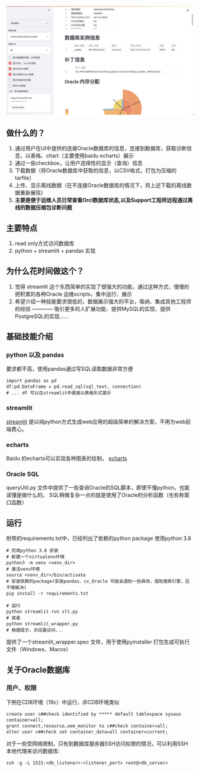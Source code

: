 ![截图](screenshot-1.jpg)
## 做什么的？
1. 通过用户在UI中提供的连接Oracle数据库的信息，连接到数据库，获取诊断信息，以表格、chart（主要使用baidu echarts）展示
2. 通过一些checkbox，让用户选择性的显示（查询）信息
3. 下载数据（将Oracle数据库中获取的信息，以CSV格式，打包为压缩的tarfile）
4. 上传、显示离线数据（在不连接Oracle数据库的情况下，将上述下载的离线数据重新展现）
5. **主要是便于运维人员日常查看Orcl数据库状态,以及Support工程师远程通过离线的数据压缩包诊断问题**

## 主要特点
1. read only方式访问数据库
2. python + streamlit + pandas 实现

## 为什么花时间做这个？
1. 觉得 streamlit 这个东西简单的实现了很强大的功能，通过这种方式，慢慢的把积累的各种Oracle 运维scripts，集中运行、展示
2. 希望介绍一种技能要求很低的，数据展示强大的平台，吸纳、集成其他工程师的经验 ———— 吸引更多的人扩展功能、提供MySQL的实现、提供PostgreSQL的实现……

## 基础技能介绍
### python 以及 pandas
要求都不高，使用pandas通过写SQL读取数据非常方便
```
import pandas as pd
df:pd.DataFrame = pd.read_sql(sql_text, connection)
# ... df 可以在streamlit中直接以表格形式展示

```
### streamlit
[streamlit](http://www.streamlit.io) 是以纯python方式生成web应用的超级简单的解决方案，不用为web前端费心。

### echarts
Baidu 的echarts可以实现各种图表的绘制， [echarts](http://echarts.apache.org)
### Oracle SQL
queryUtil.py 文件中提供了一些查询Oracle的SQL脚本，即使不懂python，也能读懂是做什么的。
SQL稍微复杂一点的就是使用了Oracle的分析函数（也有称窗口函数）

## 运行
附带的requirements.txt中，已经列出了依赖的python package
使用python 3.8
```
# 完成python 3.8 安装
# 新建一个virtualenv环境
python3 -m venv <venv_dir>
# 激活venv环境
source <venv_dir>/bin/activate
# 安装依赖的package(安装pandas、cx_Oracle 可能会遇到一些麻烦，借助搜索引擎，应不难解决)
pip install -r requirements.txt

# 运行
python streamlit run slt.py
# 或者
python streamlit_wrapper.py
# 根据提示，浏览器访问...

```
提供了一个streamlit_wrapper.spec 文件，用于使用pyinstaller 打包生成可执行文件（Windows、Macos）

## 关于Oracle数据库
### 用户、权限
下例在CDB环境（19c）中运行，非CDB环境类似
```
create user c##check identified by ***** default tablespace sysaux container=all;
grant connect,resource,oem_monitor to c##check container=all;
alter user c##check set container_data=all container=current;
```
对于一些受网络限制，只有到数据库服务器SSH访问权限的情况，可以利用SSH 本地代理来访问数据库:
```
ssh -g -L 1521:<db_listener>:<listener_port> root@<db_server>
```

